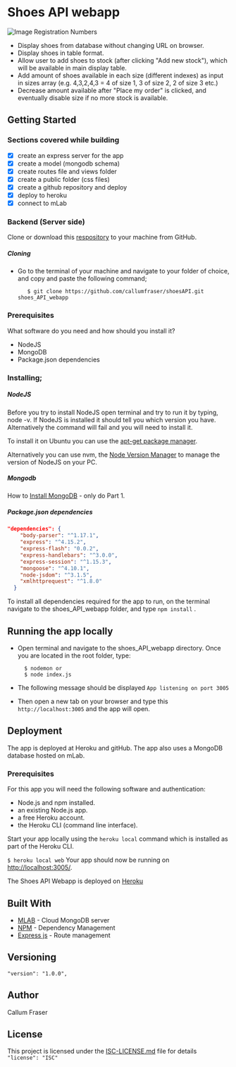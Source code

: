 # Shoes API webapp

![Image Registration Numbers](http://backend-basics.projectcodex.co/shoes.jpg)
* Display shoes from database without changing URL on browser.
* Display shoes in table format.
* Allow user to add shoes to stock (after clicking "Add new stock"), which will be available in main display table.
* Add amount of shoes available in each size (different indexes) as input in sizes array (e.g. 4,3,2,4,3 = 4 of size 1, 3 of size 2, 2 of size 3 etc.)
* Decrease amount available after "Place my order" is clicked, and eventually disable size if no more stock is available.

## Getting Started
### Sections covered while building

- [x] create an express server for the app
- [x] create a model (mongodb schema)
- [x] create routes file and views folder
- [x] create a public folder (css files)
- [x] create a github repository and deploy
- [x] deploy to heroku
- [x] connect to mLab

### Backend (Server side)

Clone or download this [respository](https://github.com/callumfraser/shoesAPI.git) to your machine from GitHub.


##### Cloning

* Go to the terminal of your machine and navigate to your folder of choice, and copy and paste the following command;

         $ git clone https://github.com/callumfraser/shoesAPI.git shoes_API_webapp


### Prerequisites

What software do you need and how should you install it?
* NodeJS
* MongoDB
* Package.json dependencies

### Installing;
##### NodeJS

Before you try to install NodeJS open terminal and try to run it by typing, node -v. If NodeJS is installed it should tell you which version you have. Alternatively the command will fail and you will need to install it.

To install it on Ubuntu you can use the [apt-get package manager](https://nodejs.org/en/download/package-manager/#debian-and-ubuntu-based-linux-distributions.md).

Alternatively you can use nvm, the [Node Version Manager](https://github.com/creationix/nvm#install-script.md) to manage the version of NodeJS on your PC.

##### Mongodb

How to [Install MongoDB](https://www.digitalocean.com/community/tutorials/how-to-install-and-secure-mongodb-on-ubuntu-16-04.md) - only do Part 1.

##### Package.json dependencies

```json
"dependencies": {
    "body-parser": "^1.17.1",
    "express": "^4.15.2",
    "express-flash": "0.0.2",
    "express-handlebars": "^3.0.0",
    "express-session": "^1.15.3",
    "mongoose": "^4.10.1",
    "node-jsdom": "^3.1.5",
    "xmlhttprequest": "^1.8.0"
  }
```

To install all dependencies required for the app to run, on the terminal navigate to the shoes_API_webapp folder, and type  ``` npm install ``` .

## Running the app locally

* Open terminal and navigate to the shoes_API_webapp directory. Once you are located in the root folder, type:

        $ nodemon or
        $ node index.js

* The following message should be displayed  ```App listening on port 3005```

* Then open a new tab on your browser and type this ``` http://localhost:3005``` and the app will open.

## Deployment

The app is deployed at Heroku and gitHub. The app also uses a MongoDB database hosted on mLab.

### Prerequisites

For this app you will need the following software and authentication:

- Node.js and npm installed.
- an existing Node.js app.
- a free Heroku account.
- the Heroku CLI (command line interface).

Start your app locally using the `heroku local` command which is installed as part of the Heroku CLI.

`$ heroku local web` Your app should now be running on <http://localhost:3005/>.

The Shoes API Webapp is deployed on [Heroku](https://shoes--api.herokuapp.com)


## Built With

* [MLAB](https://mlab.com) - Cloud MongoDB server
* [NPM](https://www.npmjs.com) - Dependency Management
* [Express js](https://expressjs.com) - Route management


## Versioning
``` "version": "1.0.0", ```


## Author

Callum Fraser

## License

This project is licensed under the [ISC-LICENSE.md](https://github.com/nevir/readable-licenses/blob/master/markdown/ISC-LICENSE.md) file for details
```   "license": "ISC" ```
